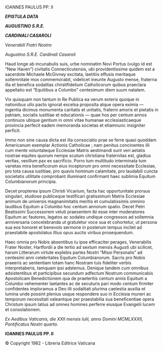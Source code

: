 IOANNES PAULUS PP. II

***EPISTULA DATA***

***AUGUSTINO S.R.E.***

***CARDINALI CASAROLI***

*Venerabili Fratri Nostro*

*Augustino S.R.E. Cardinali Casaroli*

Haud longe ab incunabulis suis, urbe nominatim Novi Portus (vulgo id est “New Haven”) civitatis Connecticutensis, ubi providentissime quidem est a sacerdote Michaele McGivney excitata, laetitiis effusis meritaque sollemnitate mox commemorabit, videlicet ineunte Augusto mense, fraterna illa et benefica sodalitas christifidelium Catholicorum quibus praeclara appellatio est “Equitibus a Columbo” centesimum diem suum natalem.

Vix quisquam non tantum in Re Publica ea verum exteris quoque in nationibus ullo pacto ignorat excelsa proposita atque opera eximia — ingentia dicimus monumenta caritatis et unitatis, fraterni amoris et pietatis in patriam, socialis iustitiae et educationis — quae hos per centum annos continuos ubique gentium in omni vitae humanae ecclesiasticaeque provincia perfecit eadem memoranda societas et etiamnunc insigniter perficit.

Immo non sine causa dicta est illa consociatio prae se ferre quasi quoddam Americanum exemplar Actionis Catholicae ; nam penitus concinentes illi cum mente voluntateque Ecclesiae Matris aestimandi sunt veri aetatis nostrae equites quorum nempe scutum christiana fraternitas est, gladius veritas, vexillum pax ex sacrificio. Porro tum multitudo interminata tum varietas mira beneficorum eius inceptorum pro omni necessitate Ecclesiae, pro tota causa iustitiae, pro quavis hominum calamitate, pro laudabili cuncta societatis utilitate comprobant illuminant confirmant haec sublimia Equitum Columbianorum principia.

Decet propterea ipsum Christi Vicarium, facta hac opportunitate prorsus singulari, studiose publiceque testificari gratissimum Matris Ecclesiae animum de universis magnanimitatis meritis et cumulatissimis omnino laudibus Equitum a Columbo hoc centum annorum spatio. Decet Petri Beatissimi Successorem veluti praesentem ibi esse inter moderatores Equitum ac fautores, legatos ac sodales undique congressos ad sollemnia anniversaria concelebranda ut gratuletur voce sua et cohortetur, ut persona sua eos honoret et benevolo sermone in posterum tempus incitet ad praestabile apostolatus illius opus auctis viribus prosequendum.

Haec omnia pro Nobis absentibus tu ipse efficaciter perages, Venerabilis Frater Noster, Hartfordii a die tertio ad sextum mensis Augusti ubi scilicet, harum Litterarum virtute explebis partes Nostri “Missi Personalis” ad centesimi anni celebritates Equitum Columbianorum. Sacris pro Nobis praeeris ac sententiam totam hanc Nostram tuis fideliter verbis interpretaberis, tamquam ipsi adstemus. Denique tandem cum omnibus adsistentibus et participibus secundum adfectum Nostrum communicabis Apostolicam Benedictionem qua de praeteritis centum annis Equitum a Columbo vehementer laetantes ac de secuturis pari modo centum firmiter confidentes imploramus a Deo illi sodalitati plurima caelestia auxilia et lumina unde possint plenius usque respondere suo in Ecclesia muneri ac temporum necessitati valeantque per praestabilia sua beneficentiae opera Christum ipsum latius ad omnes homines perferre eiusque Evangelii lucem et consolationem.

*Ex Aedibus Vaticanis, die XXII mensis Iulii, anno Domini MCMLXXXII, Pontificatus Nostri quarto.*

**IOANNES PAULUS PP. II**

© Copyright 1982 - Libreria Editrice Vaticana